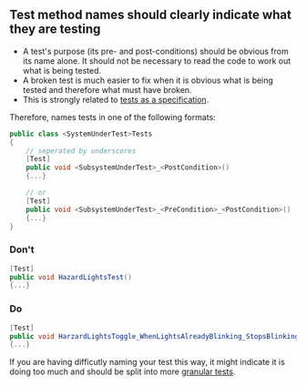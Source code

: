 ## Test method names should clearly indicate what they are testing

- A test's purpose (its pre- and post-conditions) should be obvious from its name alone. It should not be necessary to read the code to work out what is being tested.
- A broken test is much easier to fix when it is obvious what is being tested and therefore what must have broken.
- This is strongly related to [tests as a specification](tests-should-be-written-as-if-they-are-a-specification.md).

Therefore, names tests in one of the following formats:

```c#
public class <SystemUnderTest>Tests 
{
    // seperated by underscores
    [Test]
    public void <SubsystemUnderTest>_<PostCondition>()
    {...}

    // or
    [Test]
    public void <SubsystemUnderTest>_<PreCondition>_<PostCondition>()
    {...}
}
```

### Don't

```c#
[Test]
public void HazardLightsTest()
{...}
```

### Do

```c#
[Test]
public void HarzardLightsToggle_WhenLightsAlreadyBlinking_StopsBlinking()
{...}
```

If you are having difficutly naming your test this way, it might indicate it is doing too much and should be split into more [granular tests](tests-should-be-short-and-simple.md).